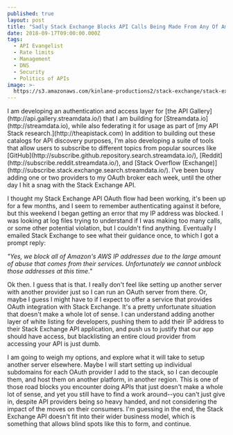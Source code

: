 ```yaml
---
published: true
layout: post
title: "Sadly Stack Exchange Blocks API Calls Being Made From Any Of Amazon's IP Block"
date: 2018-09-17T09:00:00.000Z
tags:
  - API Evangelist
  - Rate limits
  - Management
  - DNS
  - Security
  - Politics of APIs
image: >-
  https://s3.amazonaws.com/kinlane-productions2/stack-exchange/stack-exchange-api.png
---
```

<p></p>I am developing an authentication and access layer for [the API Gallery](http://api.gallery.streamdata.io/) that I am building for [Streamdata.io](http://streamdata.io), while also federating it for usage as part of [my API Stack research.](http://theapistack.com) In addition to building out these catalogs for API discovery purposes, I'm also developing a suite of tools that allow users to subscribe to different topics from popular sources like [GitHub](http://subscribe.github.repository.search.streamdata.io/), [Reddit](http://subscribe.reddit.streamdata.io/), and [Stack Overflow (Exchange)](http://subscribe.stack.exchange.search.streamdata.io/). I've been busy adding one or two providers to my OAuth broker each week, until the other day I hit a snag with the Stack Exchange API.

I thought my Stack Exchange API OAuth flow had been working, it's been up for a few months, and I seem to remember authenticating against it before, but this weekend I began getting an error that my IP address was blocked. I was looking at log files trying to understand if I was making too many calls, or some other potential violation, but I couldn't find anything. Eventually I emailed Stack Exchange to see what their guidance once, to which I got a prompt reply:

_"Yes, we block all of Amazon's AWS IP addresses due to the large amount of abuse that comes from their services. Unfortunately we cannot unblock those addresses at this time."_

Ok then. I guess that is that. I really don't feel like setting up another server with another provider just so I can run an OAuth server from there. Or, maybe I guess I might have to if I expect to offer a service that provides OAuth integration with Stack Exchange. It's a pretty unfortunate situation that doesn't make a whole lot of sense. I can understand adding another layer of white listing for developers, pushing them to add their IP address to their Stack Exchange API application, and push us to justify that our app should have access, but blacklisting an entire cloud provider from accessing your API is just dumb.

I am going to weigh my options, and explore what it will take to setup another server elsewhere. Maybe I will start setting up individual subdomains for each OAuth provider I add to the stack, so I can decouple them, and host them on another platform, in another region. This is one of those road blocks you encounter doing APIs that just doesn't make a whole lot of sense, and yet you still have to find a work around--you can't just give in, despite API providers being so heavy handed, and not considering the impact of the moves on their consumers. I'm guessing in the end, the Stack Exchange API doesn't fit into their wider business model, which is something that allows blind spots like this to form, and continue.
